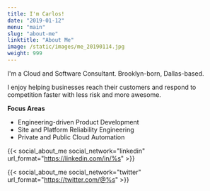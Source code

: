 ```yaml
---
title: I'm Carlos!
date: "2019-01-12"
menu: "main"
slug: "about-me"
linktitle: "About Me"
image: /static/images/me_20190114.jpg
weight: 999
---
```


I'm a Cloud and Software Consultant. Brooklyn-born, Dallas-based.

I enjoy helping businesses reach their customers and respond to competition
faster with less risk and more awesome.

**Focus Areas**

- Engineering-driven Product Development
- Site and Platform Reliability Engineering
- Private and Public Cloud Automation

{{< social_about_me social_network="linkedin" url_format="https://linkedin.com/in/%s" >}}

{{< social_about_me social_network="twitter" url_format="https://twitter.com/@%s" >}}
